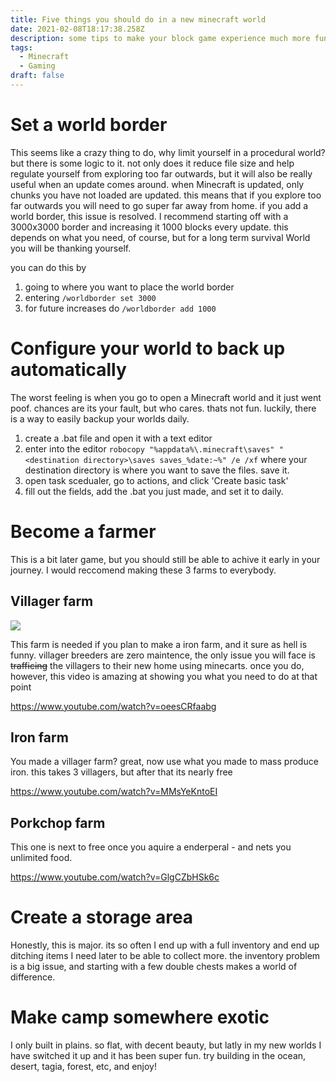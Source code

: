 ```yaml
---
title: Five things you should do in a new minecraft world
date: 2021-02-08T18:17:38.258Z
description: some tips to make your block game experience much more fun
tags:
  - Minecraft
  - Gaming
draft: false
---
```

# Set a world border

This seems like a crazy thing to do, why limit yourself in a procedural world? but there is some logic to it. not only does it reduce file size and help regulate yourself from exploring too far outwards, but it will also be really useful when an update comes around. when Minecraft is updated, only chunks you have not loaded are updated. this means that if you explore too far outwards you will need to go super far away from home. if you add a world border, this issue is resolved. I recommend starting off with a 3000x3000 border and increasing it 1000 blocks every update. this depends on what you need, of course, but for a long term survival World you will be thanking yourself. 

you can do this by

1. going to where you want to place the world border
2. entering `/worldborder set 3000`
3. for future increases do `/worldborder add 1000`

# Configure your world to back up automatically

The worst feeling is when you go to open a Minecraft world and it just went poof. chances are its your fault, but who cares. thats not fun. luckily, there is a way to easily backup your worlds daily.

1. create a .bat file and open it with a text editor
2. enter into the editor `robocopy "%appdata%\.minecraft\saves" "<destination directory>\saves saves_%date:~%" /e /xf` where your destination directory is where you want to save the files. save it.
3. open task scedualer, go to actions, and click 'Create basic task'
4. fill out the fields, add the .bat you just made, and set it to daily.

# Become a farmer

This is a bit later game, but you should still be able to achive it early in your journey. I would reccomend making these 3 farms to everybody.

## Villager farm

![](https://i.redd.it/9mk5z24f3rm31.png)

This farm is needed if you plan to make a iron farm, and it sure as hell is funny. villager breeders are zero maintence, the only issue you will face is ~~trafficing~~ the villagers to their new home using minecarts. once you do, however, this video is amazing at showing you what you need to do at that point

https://www.youtube.com/watch?v=oeesCRfaabg

## Iron farm

You made a villager farm? great, now use what you made to mass produce iron. this takes 3 villagers, but after that its nearly free

https://www.youtube.com/watch?v=MMsYeKntoEI

## Porkchop farm

This one is next to free once you aquire a enderperal - and nets you unlimited food.

https://www.youtube.com/watch?v=GlgCZbHSk6c

# Create a storage area

Honestly, this is major. its so often I end up with a full inventory and end up ditching items I need later to be able to collect more. the inventory problem is a big issue, and starting with a few double chests makes a world of difference.

# Make camp somewhere exotic

I only built in plains. so flat, with decent beauty, but latly in my new worlds I have switched it up and it has been super fun. try building in the ocean, desert, tagia, forest, etc, and enjoy!